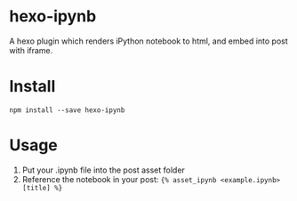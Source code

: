 # hexo-ipynb

A hexo plugin which renders iPython notebook to html, and embed into post with iframe.

# Install

`npm install --save hexo-ipynb`

# Usage

1. Put your .ipynb file into the post asset folder
2. Reference the notebook in your post: `{% asset_ipynb <example.ipynb> [title] %}`
